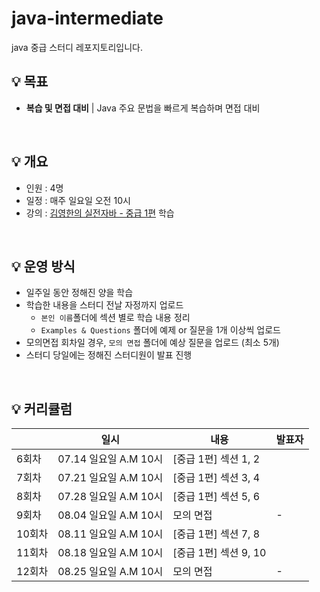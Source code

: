 # java-intermediate
java 중급 스터디 레포지토리입니다.

## 💡 목표
- **복습 및 면접 대비** | Java 주요 문법을 빠르게 복습하며 면접 대비

<br>

## 💡 개요
- 인원 : 4명
- 일정 : 매주 일요일 오전 10시
- 강의 : [김영한의 실전자바 - 중급 1편](https://www.inflearn.com/course/%EA%B9%80%EC%98%81%ED%95%9C%EC%9D%98-%EC%8B%A4%EC%A0%84-%EC%9E%90%EB%B0%94-%EC%A4%91%EA%B8%89-1
) 학습

<br>

## 💡 운영 방식
- 일주일 동안 정해진 양을 학습
- 학습한 내용을 스터디 전날 자정까지 업로드
  - `본인 이름`폴더에 섹션 별로 학습 내용 정리
  - `Examples & Questions` 폴더에 예제 or 질문을 1개 이상씩 업로드
- 모의면접 회차일 경우, `모의 면접` 폴더에 예상 질문을 업로드 (최소 5개)
- 스터디 당일에는 정해진 스터디원이 발표 진행

<br>

## 💡 커리큘럼
||일시|내용|발표자|
|--|--|--|--|
|6회차|07.14 일요일 A.M 10시|[중급 1편] 섹션 1, 2||
|7회차|07.21 일요일 A.M 10시|[중급 1편] 섹션 3, 4||
|8회차|07.28 일요일 A.M 10시|[중급 1편] 섹션 5, 6||
|9회차|08.04 일요일 A.M 10시|모의 면접|-|
|10회차|08.11 일요일 A.M 10시|[중급 1편] 섹션 7, 8|
|11회차|08.18 일요일 A.M 10시|[중급 1편] 섹션 9, 10||
|12회차|08.25 일요일 A.M 10시|모의 면접|-|

